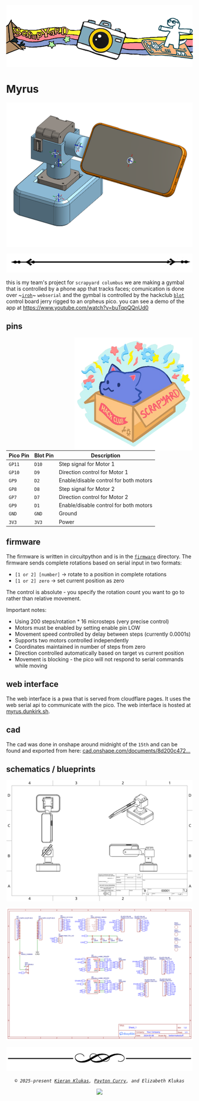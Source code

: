 ![scrapyard box with rainbow coming out and envoloping a camera](https://raw.githubusercontent.com/taciturnaxolotl/myrus/main/.github/images/logo.png)

# Myrus

![cad](https://raw.githubusercontent.com/taciturnaxolotl/myrus/main/.github/images/assembly.png)

<p align="center">
	<img src="https://raw.githubusercontent.com/taciturnaxolotl/carriage/main/.github/images/line-break-thin.svg" />
</p>

this is my team's project for `scrapyard columbus` we are making a gymbal that is controlled by a phone app that tracks faces; comunication is done over ~[`iroh`](https://www.iroh.computer/)~ `webserial` and the gymbal is controlled by the hackclub [`blot`](https://blot.hackclub.com) control board jerry rigged to an orpheus pico. you can see a demo of the app at https://www.youtube.com/watch?v=buTqpQQnUd0

## pins

<img src="https://raw.githubusercontent.com/taciturnaxolotl/myrus/main/.github/images/acon-scrapyard-live-footage.png" width=320 align="right" />

| Pico Pin | Blot Pin | Description |
|----------|----------|-------------|
| `GP11` | `D10` | Step signal for Motor 1 |
| `GP10` | `D9` | Direction control for Motor 1 |
| `GP9` | `D2` | Enable/disable control for both motors |
| `GP8` | `D8` | Step signal for Motor 2 |
| `GP7` | `D7` | Direction control for Motor 2 |
| `GP9` | `D1` | Enable/disable control for both motors |
| `GND` | `GND` | Ground |
| `3V3` | `3V3` | Power |

## firmware

The firmware is written in circuitpython and is in the [`firmware`](/firmware) directory.
The firmware sends complete rotations based on serial input in two formats:
- `[1 or 2] [number]` -> rotate to a position in complete rotations
- `[1 or 2] zero` -> set current position as zero

The control is absolute - you specify the rotation count you want to go to rather than relative movement.

Important notes:
- Using 200 steps/rotation * 16 microsteps (very precise control)
- Motors must be enabled by setting enable pin LOW
- Movement speed controlled by delay between steps (currently 0.0001s) 
- Supports two motors controlled independently
- Coordinates maintained in number of steps from zero
- Direction controlled automatically based on target vs current position
- Movement is blocking - the pico will not respond to serial commands while moving

## web interface

The web interface is a pwa that is served from cloudflare pages. It uses the web serial api to communicate with the pico. The web interface is hosted at [myrus.dunkirk.sh](https://myrus.dunkirk.sh).

## cad

The cad was done in onshape around midnight of the `15th` and can be found and exported from here: [cad.onshape.com/documents/8d200c472...](https://cad.onshape.com/documents/8d200c472fc5b660efdf8352/w/ff1d53ebe00121ac7a3c9bc5/e/6edac687c4356b98c8934741?renderMode=0&uiState=67d649b588856c134638cb6b)

## schematics / blueprints

![blueprint](https://raw.githubusercontent.com/taciturnaxolotl/myrus/main/.github/images/blueprint.svg)

![blot schematic](https://raw.githubusercontent.com/taciturnaxolotl/myrus/master/.github/images/blot-schematic.svg)

<p align="center">
	<img src="https://raw.githubusercontent.com/taciturnaxolotl/carriage/main/.github/images/line-break.svg" />
</p>

<p align="center">
	<i><code>&copy 2025-present <a href="https://github.com/taciturnaxolotl">Kieran Klukas</a>, <a href="https://github.com/paytontech">Payton Curry</a>, and Elizabeth Klukas</code></i>
</p>

<p align="center">
	<a href="https://github.com/taciturnaxolotl/myrus/blob/master/LICENSE.md"><img src="https://img.shields.io/static/v1.svg?style=for-the-badge&label=License&message=AGPL 3.0&logoColor=d9e0ee&colorA=363a4f&colorB=b7bdf8"/></a>
</p>
